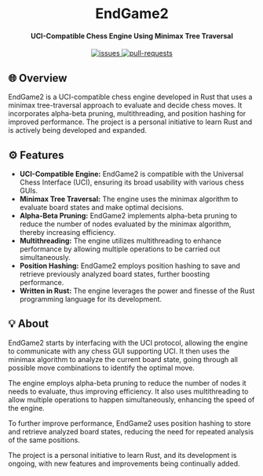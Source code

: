 <h1 align="center"><b>EndGame2</b></h1>

<h4 align="center"><b>UCI-Compatible Chess Engine Using Minimax Tree Traversal</b></h4>

<p align="center">
<a href="https://github.com/jackschedel/EndGame2/issues" target="_blank">
<img src="https://img.shields.io/github/issues/jackschedel/EndGame2?style=flat-square" alt="issues"/>
</a>
<a href="https://github.com/jackschedel/EndGame2/pulls" target="_blank">
<img src="https://img.shields.io/github/issues-pr/jackschedel/EndGame2?style=flat-square" alt="pull-requests"/>
</a>

## 🌐 Overview

EndGame2 is a UCI-compatible chess engine developed in Rust that uses a minimax tree-traversal approach to evaluate and decide chess moves. It incorporates alpha-beta pruning, multithreading, and position hashing for improved performance. The project is a personal initiative to learn Rust and is actively being developed and expanded.

## ⚙️ Features

- **UCI-Compatible Engine:** EndGame2 is compatible with the Universal Chess Interface (UCI), ensuring its broad usability with various chess GUIs.
- **Minimax Tree Traversal:** The engine uses the minimax algorithm to evaluate board states and make optimal decisions.
- **Alpha-Beta Pruning:** EndGame2 implements alpha-beta pruning to reduce the number of nodes evaluated by the minimax algorithm, thereby increasing efficiency.
- **Multithreading:** The engine utilizes multithreading to enhance performance by allowing multiple operations to be carried out simultaneously.
- **Position Hashing:** EndGame2 employs position hashing to save and retrieve previously analyzed board states, further boosting performance.
- **Written in Rust:** The engine leverages the power and finesse of the Rust programming language for its development.

## 💡 About

EndGame2 starts by interfacing with the UCI protocol, allowing the engine to communicate with any chess GUI supporting UCI. It then uses the minimax algorithm to analyze the current board state, going through all possible move combinations to identify the optimal move. 

The engine employs alpha-beta pruning to reduce the number of nodes it needs to evaluate, thus improving efficiency. It also uses multithreading to allow multiple operations to happen simultaneously, enhancing the speed of the engine. 

To further improve performance, EndGame2 uses position hashing to store and retrieve analyzed board states, reducing the need for repeated analysis of the same positions. 

The project is a personal initiative to learn Rust, and its development is ongoing, with new features and improvements being continually added.
